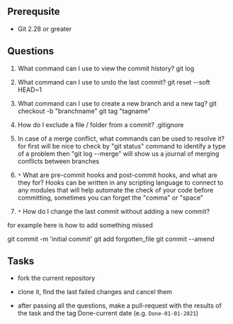 ## Prerequsite

* Git 2.28 or greater

## Questions

1. What command can I use to view the commit history?
git log 

1. What command can I use to undo the last commit?
git reset --soft HEAD~1


1. What command can I use to create a new branch and a new tag?
git checkout -b "branchname" 
git tag "tagname" 

1. How do I exclude a file / folder from a commit?
.gitignore 

1. In case of a merge conflict, what commands can be used to resolve it?
for first will be nice to check by "git status" command to identify a type of a problem
then "git log --merge" will show us a journal of merging conflicts between branches


1. `*` What are pre-commit hooks and post-commit hooks, and what are they for?
Hooks can be written in any scripting language to connect to any modules that will help automate the check of your code before committing, sometimes you can forget the "comma" or "space"

1. `*` How do I change the last commit without adding a new commit?

for example here is how to add something missed 

git commit -m 'initial commit'
git add forgotten_file
git commit --amend
## Tasks

* fork the current repository

* clone it, find the last failed changes and cancel them

* after passing all the questions, make a pull-request with the results of the task and the tag Done-current date (e.g. `Done-01-01-2021`)
